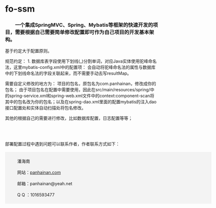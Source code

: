# fo-ssm
### &emsp;&emsp;一个集成SpringMVC、Spring、Mybatis等框架的快速开发的项目，需要根据自己需要简单修改配置即可作为自己项目的开发基本架构。  


基于约定大于配置原则。

规范约定：
    1. 数据库表字段使用下划线(_)分割单词，对应Java实体使用驼峰命名法，这里mybatis-config.xml中的配置项：
    <setting name="mapUnderscoreToCamelCase" value="true"/>
    会自动将驼峰命名法的属性与数据库中的下划线命名法的字段关联起来，而不需要手动去写resultMap。

需要自定义修改的地方为：
项目的包名，原包名为com.panhainan，修改成你的包名；
    由于项目包名在配置中需要使用，因此在src/main/resources/spring/中的spring-service.xml和spring-web.xml文件中的context:component-scan将其中的包名改为你的包名；以及在spring-dao.xml里面的配置mybatis的注入dao接口配置处和实体自动扫描处将包名修改。

其他的根据自己的需要进行修改，比如数据库配置，日志配置等等；
 

<br/>
<br/>
<br/>
部署配置过程中遇到问题可以联系作者，作者联系方式如下：<br/><br/>
<div style="background-color: #F3F3F3;
        width: 600px;
        padding: 20px 40px;">
    潘海南 <br/><br/>
    网站：<a href="http://www.panhainan.com" target="_blank">panhainan.com</a> <br/><br/>
    邮箱：panhainan@yeah.net <br/><br/>
    Q Q ：1016593477 <br/>
</div>



